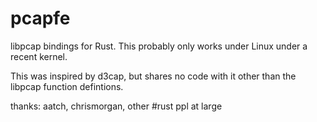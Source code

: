 pcapfe
======

libpcap bindings for Rust. This probably only works under Linux under a recent kernel.

This was inspired by d3cap, but shares no code with it other than the libpcap function defintions.

thanks: aatch, chrismorgan, other #rust ppl at large